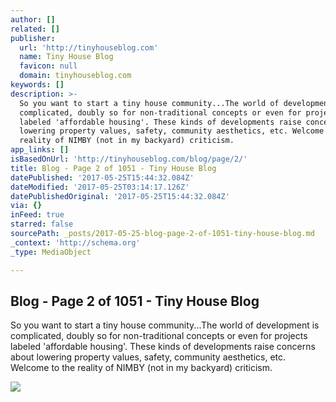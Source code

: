 ```yaml
---
author: []
related: []
publisher:
  url: 'http://tinyhouseblog.com'
  name: Tiny House Blog
  favicon: null
  domain: tinyhouseblog.com
keywords: []
description: >-
  So you want to start a tiny house community...The world of development is
  complicated, doubly so for non-traditional concepts or even for projects
  labeled 'affordable housing'. These kinds of developments raise concerns about
  lowering property values, safety, community aesthetics, etc. Welcome to the
  reality of NIMBY (not in my backyard) criticism.
app_links: []
isBasedOnUrl: 'http://tinyhouseblog.com/blog/page/2/'
title: Blog - Page 2 of 1051 - Tiny House Blog
datePublished: '2017-05-25T15:44:32.084Z'
dateModified: '2017-05-25T03:14:17.126Z'
datePublishedOriginal: '2017-05-25T15:44:32.084Z'
via: {}
inFeed: true
starred: false
sourcePath: _posts/2017-05-25-blog-page-2-of-1051-tiny-house-blog.md
_context: 'http://schema.org'
_type: MediaObject

---
```

<article style=""><h1>Blog - Page 2 of 1051 - Tiny House Blog</h1><p>So you want to start a tiny house community...The world of development is complicated, doubly so for non-traditional concepts or even for projects labeled 'affordable housing'. These kinds of developments raise concerns about lowering property values, safety, community aesthetics, etc. Welcome to the reality of NIMBY (not in my backyard) criticism.</p><img src="http://tinyhouseblog.com/wp-content/uploads/2017/05/podcast.jpg" /></article>